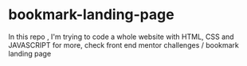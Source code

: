 # bookmark-landing-page

In this repo , I'm trying to code a whole website with HTML, CSS and JAVASCRIPT 
for more, check front end mentor challenges / bookmark landing page
